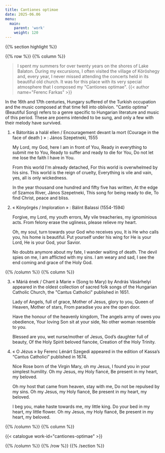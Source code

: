 ```yaml
---
title: Cantiones optimae
date: 2025-06.06
menu:
  main:
    parent: 'work'
    weight: 120
---
```


{{% section highlight %}}

{{% row %}}
{{% column %}}

> I spent my summers for over twenty years on the shores of Lake Balaton. During my excursions, I often visited the village of 
> Köröshegy and, every year, I never missed attending the concerts held in its beautiful old church. It was for this place with 
> its very special atmosphere that I composed my "Cantiones optimae".
> {{< author name="Ferenc Farkas" >}}
 
In the 16th and 17th centuries, Hungary suffered of the Turkish occupation and the music composed at that time fell into oblivion. "Cantio optima" (Beautiful Song) refers to a genre specific to Hungarian literature and music of this period. These are poems intended to be sung, and only a few with their melody have survived.

1. « Bátoritás a halál ellen / Encouragement devant la mort (Courage in the face of death ) » : János Szepetneki, 1555
   
   My Lord, my God, here I am in front of You,
   Ready in everything to submit me to You,
   Ready to suffer and ready to die for You,
   Do not let me lose the faith I have in You.

   From this world I'm already detached,
   For this world is overwhelmed by his sins.
   This world is the reign of cruelty,
   Everything is vile and vain, yes, all is only wickedness.

   In the year thousand one hundred and fifty five has written,
   At the edge of Szamos River, János Szepetneki,
   This song for being ready to die, 
   To find Christ, peace and bliss.

2. « Könyörgés / Imploration » : Bálint Balassi (1554-1594)
   
   Forgive, my Lord, my youth errors,
   My vile treacheries, my ignominious acts.
   From felony erase the ugliness, please relieve my heart.

   Oh, my soul, turn towards your God who receives you,
   It is He who calls you, his home is beautiful.
   Put yourself under his wing for He is your Lord, He is your God, your Savior.

   No doubts anymore about my fate, I wander waiting of death.
   The devil spies on me, I am afflicted with my sins.
   I am weary and sad, I see the end coming and grace of the Holy God.

{{% /column %}}
{{% column %}}

3. « Máriá ének / Chant à Marie » (Song to Mary) by András Vásárhelyi appeared in the oldest collection of sacred folk songs of the Hungarian Catholic Church, the "Cantus Catholici" published in 1651.
   
   Lady of Angels, full of grace,
   Mother of Jesus, glory to you,
   Queen of Heaven, Mother of stars,
   From paradise you are the open door.

   Have the honour of the heavenly kingdom,
   The angels army of owes you obedience,
   Your loving Son sit at your side,
   No other woman resemble to you.

   Blessed are you, wet nurse/mother of Jesus,
   God’s daughter full of beauty,
   Of the Holy Spirit beloved fiancée,
   Creation of the Holy Trinity.

4. « O Jézus » by Ferenc Lénárt Szegedi appeared in the edition of Kassa’s “Cantus Catholici” published in 1674.
   
   Nice Rose born of the Virgin Mary, oh my Jesus,
   I found you in your simplest humility.
   Oh my Jesus, my Holy fiancé,
   Be present in my heart, my beloved.

   Oh my host that came from heaven, stay with me,
   Do not be repulsed by my sins.
   Oh my Jesus, my Holy fiancé,
   Be present in my heart, my beloved.

   I beg you, make haste towards me, my little king.
   Do your bed in my heart, my little flower.
   Oh my Jesus, my Holy fiancé,
   Be present in my heart, my beloved.


{{% /column %}}
{{% column %}}

{{< catalogue work-id="cantiones-optimae" >}}

{{% /column %}}
{{% /row %}}
{{% /section %}}
